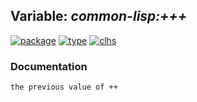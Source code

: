 ## Variable: ***common-lisp:+++***
[![package](https://img.shields.io/badge/Package-COMMON--LISP-5f9ea0.svg?style=social&colorA=999999)](../) [![type](https://img.shields.io/badge/Type-Variable-5f9ea0.svg?style=social&colorA=999999)](../#variable) [![clhs](https://img.shields.io/badge/CLHS-+++-5f9ea0.svg?style=social&colorA=999999)](http://www.lispworks.com/documentation/HyperSpec/Body/v_pl_plp.htm) 
### Documentation
```
the previous value of ++
```
